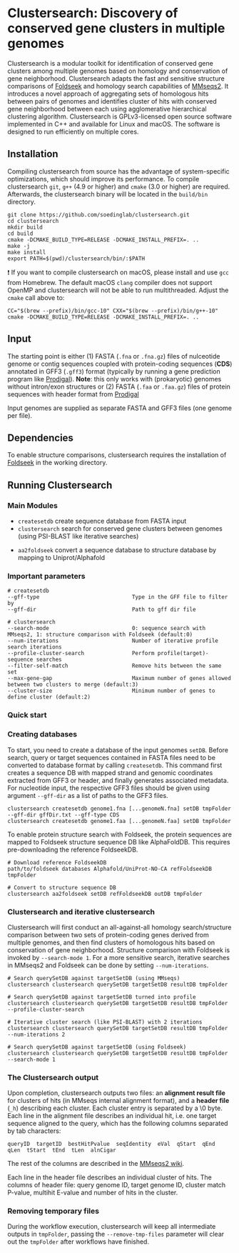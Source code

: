 # Clustersearch: Discovery of conserved gene clusters in multiple genomes

Clustersearch is a modular toolkit for identification of conserved gene clusters among multiple genomes based on homology and conservation of gene neighborhood. Clustersearch adapts the fast and sensitive structure comparisons of [Foldseek](https://github.com/steineggerlab/foldseek) and homology search capabilities of [MMseqs2](https://github.com/soedinglab/MMseqs2). It introduces a novel approach of aggregating sets of homologous hits between pairs of genomes and identifies cluster of hits with conserved gene neighborhood between each using agglomerative hierarchical clustering algorithm. Clustersearch is GPLv3-licensed open source software implemented in C++ and available for Linux and macOS. The software is designed to run efficiently on multiple cores.

## Installation

Compiling clustersearch from source has the advantage of system-specific optimizations, which should improve its performance. To compile clustersearch `git`, `g++` (4.9 or higher) and `cmake` (3.0 or higher) are required. Afterwards, the clustersearch binary will be located in the `build/bin` directory.

    git clone https://github.com/soedinglab/clustersearch.git
    cd clustersearch
    mkdir build
    cd build
    cmake -DCMAKE_BUILD_TYPE=RELEASE -DCMAKE_INSTALL_PREFIX=. ..
    make -j
    make install
    export PATH=$(pwd)/clustersearch/bin/:$PATH

:exclamation: If you want to compile clustersearch on macOS, please install and use `gcc` from Homebrew. The default macOS `clang` compiler does not support OpenMP and clustersearch will not be able to run multithreaded. Adjust the `cmake` call above to:

    CC="$(brew --prefix)/bin/gcc-10" CXX="$(brew --prefix)/bin/g++-10" cmake -DCMAKE_BUILD_TYPE=RELEASE -DCMAKE_INSTALL_PREFIX=. ..

## Input

The starting point is either (1) FASTA (`.fna` or `.fna.gz`) files of nulceotide genome or contig sequences coupled with protein-coding sequences (**CDS**) annotated in GFF3 (`.gff3`) format (typically by running a gene prediction program like [Prodigal](https://github.com/hyattpd/Prodigal)). **Note**: this only works with (prokaryotic) genomes without intron/exon structures or (2) FASTA (`.faa` or `.faa.gz`) files of protein sequences with header format from [Prodigal](https://github.com/hyattpd/Prodigal)
 <!-- for prokaryotes or [metaeuk](https://github.com/soedinglab/metaeuk) for eukaryotes.  -->
Input genomes are supplied as separate FASTA and GFF3 files (one genome per file). 

## Dependencies

To enable structure comparisons, clustersearch requires the installation of [Foldseek](https://github.com/steineggerlab/foldseek) in the working directory.
 <!-- (the binary file `/foldseek/build/bin/foldseek` should exist in the working directory). -->

## Running Clustersearch

### Main Modules

<!-- * `easy-clustersearch`     search for conserved gene clusters between genomes (fasta/db) -->
* `createsetdb`       create sequence database from FASTA input
* `clustersearch`   search for conserved gene clusters between genomes (using PSI-BLAST like iterative searches)
<!-- * `iterativeclustersearch`  search for conserved gene clusters between genomes (DB) using iterative searches (PSI-BLAST like) -->
* `aa2foldseek` convert a sequence database to structure database by mapping to Uniprot/Alphafold

### Important parameters

    # createsetdb
    --gff-type                             Type in the GFF file to filter by
    --gff-dir                              Path to gff dir file

    # clustersearch
    --search-mode                          0: sequence search with MMseqs2, 1: structure comparison with Foldseek (default:0)
    --num-iterations                       Number of iterative profile search iterations
    --profile-cluster-search               Perform profile(target)-sequence searches
    --filter-self-match                    Remove hits between the same set
    --max-gene-gap                         Maximum number of genes allowed between two clusters to merge (default:3)
    --cluster-size                         Minimum number of genes to define cluster (default:2)

### Quick start
<!-- The `easy-clustersearch` workflow combines the clustersearch modules into a single step: createsetdb, aa2foldseek and (iterative)clustersearch.

    clustersearch easy-clustersearch examples/*.fna targetSetDB clusterResult tmpFolder --gff-dir gffDir.txt --gff-type CDS
    clustersearch easy-clustersearch examples/*.faa targetSetDB clusterResult tmpFolder -->

### Creating databases

To start, you need to create a database of the input genomes `setDB`. Before search, query or target sequences contained in FASTA files need to be converted to database format by calling `createsetdb`. This command first creates a sequence DB with mapped strand and genomic coordinates extracted from GFF3 or header, and finally generates associated metadata. For nucleotide input, the respective GFF3 files should be given using argument `--gff-dir` as a list of paths to the GFF3 files.

    clustersearch createsetdb genome1.fna [...genomeN.fna] setDB tmpFolder --gff-dir gffDir.txt --gff-type CDS
    clustersearch createsetdb genome1.faa [...genomeN.faa] setDB tmpFolder

To enable protein structure search with Foldseek, the protein sequences are mapped to Foldseek structure sequence DB like AlphaFoldDB. This requires pre-downloading the reference FoldseekDB.

    # Download reference FoldseekDB
    path/to/foldseek databases Alphafold/UniProt-NO-CA refFoldseekDB tmpFolder

    # Convert to structure sequence DB
    clustersearch aa2foldseek setDB refFoldseekDB outDB tmpFolder

### Clustersearch and iterative clustersearch

Clustersearch will first conduct an all-against-all homology search/structure comparison between two sets of protein-coding genes derived from multiple genomes, and then find clusters of homologous hits based on conservation of gene neighborhood. Structure comparison with Foldseek is invoked by `--search-mode 1`. For a more sensitive search, iterative searches in MMseqs2 and Foldseek can be done by setting `--num-iterations`.

    # Search querySetDB against targetSetDB (using MMseqs)
    clustersearch clustersearch querySetDB targetSetDB resultDB tmpFolder

    # Search querySetDB against targetSetDB turned into profile
    clustersearch clustersearch querySetDB targetSetDB resultDB tmpFolder --profile-cluster-search

    # Iterative cluster search (like PSI-BLAST) with 2 iterations
    clustersearch clustersearch querySetDB targetSetDB resultDB tmpFolder --num-iterations 2

    # Search querySetDB against targetSetDB (using Foldseek)
    clustersearch clustersearch querySetDB targetSetDB resultDB tmpFolder --search-mode 1

### The Clustersearch output

Upon completion, clustersearch outputs two files: an **alignment result file** for clusters of hits (in MMseqs internal alignment format), and a **header file** (`_h`) describing each cluster. Each cluster entry is separated by a \0 byte. Each line in the alignment file describes an individual hit, i.e. one target sequence aligned to the query, which has the following columns separated by tab characters:

    queryID  targetID  bestHitPvalue  seqIdentity  eVal  qStart  qEnd  qLen  tStart  tEnd  tLen  alnCigar

The rest of the columns are described in the [MMseqs2 wiki](https://github.com/soedinglab/MMseqs2/wiki#internal-alignment-format).

Each line in the header file describes an individual cluster of hits. The columns of header file: query genome ID, target genome ID, cluster match P-value, multihit E-value and number of hits in the cluster.

### Removing temporary files

During the workflow execution, clustersearch will keep all intermediate outputs in `tmpFolder`, passing the `--remove-tmp-files` parameter will clear out the `tmpFolder` after workflows have finished.
